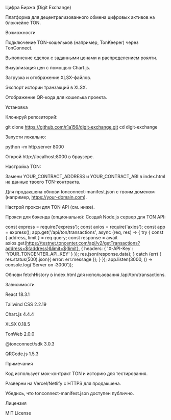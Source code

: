 Цифра Биржа (Digit Exchange)

Платформа для децентрализованного обмена цифровых активов на блокчейне TON.

Возможности





Подключение TON-кошельков (например, TonKeeper) через TonConnect.



Выполнение сделок с заданными ценами и распределением роялти.



Визуализация цен с помощью Chart.js.



Загрузка и отображение XLSX-файлов.



Экспорт истории транзакций в XLSX.



Отображение QR-кода для кошелька проекта.

Установка





Клонируй репозиторий:

git clone https://github.com/r1a156/digit-exchange.git
cd digit-exchange



Запусти локально:

python -m http.server 8000

Открой http://localhost:8000 в браузере.



Настройка TON:





Замени YOUR_CONTRACT_ADDRESS и YOUR_CONTRACT_ABI в index.html на данные твоего TON-контракта.



Для продакшена обнови tonconnect-manifest.json с твоим доменом (например, https://your-domain.com).



Настрой прокси для TON API (см. ниже).



Прокси для бэкенда (опционально): Создай Node.js сервер для TON API:

const express = require('express');
const axios = require('axios');
const app = express();
app.get('/api/ton/transactions', async (req, res) => {
  try {
    const { address, limit } = req.query;
    const response = await axios.get(https://testnet.toncenter.com/api/v2/getTransactions?address=${address}&limit=${limit}, {
      headers: { 'X-API-Key': 'YOUR_TONCENTER_API_KEY' }
    });
    res.json(response.data);
  } catch (err) {
    res.status(500).json({ error: err.message });
  }
});
app.listen(3000, () => console.log('Server on :3000'));

Обнови fetchHistory в index.html для использования /api/ton/transactions.

Зависимости





React 18.3.1



Tailwind CSS 2.2.19



Chart.js 4.4.4



XLSX 0.18.5



TonWeb 2.0.0



@tonconnect/sdk 3.0.3



QRCode.js 1.5.3

Примечания





Код использует мок-контракт TON и историю для тестирования.



Разверни на Vercel/Netlify с HTTPS для продакшена.



Убедись, что tonconnect-manifest.json доступен публично.

Лицензия

MIT License